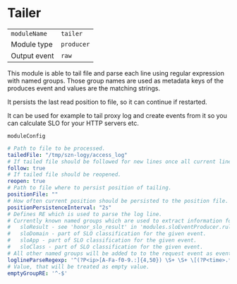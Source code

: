 # Tailer

|                |             |
|----------------|-------------|
| `moduleName`   | `tailer`    |
| Module type    | `producer`  |
| Output event   | `raw`       |

This module is able to tail file and parse each line using regular expression with named groups.
Those group names are used as metadata keys of the produces event and values are the matching strings. 

It persists the last read position to file, so it can continue if restarted.

It can be used for example to tail proxy log and create events from it
so you can calculate SLO for your HTTP servers etc.

`moduleConfig`
```yaml
# Path to file to be processed.
tailedFile: "/tmp/szn-logy/access_log"
# If tailed file should be followed for new lines once all current lines are processed.
follow: true
# If tailed file should be reopened.
reopen: true
# Path to file where to persist position of tailing.
positionFile: ""
# How often current position should be persisted to the position file.
positionPersistenceInterval: "2s"
# Defines RE which is used to parse the log line.
# Currently known named groups which are used to extract information for generated Events are:
#   sloResult - see 'honor_slo_result' in 'modules.sloEventProducer.rulesFiles'
#   sloDomain - part of SLO classification for the given event.
#   sloApp - part of SLO classification for the given event.
#   sloClass - part of SLO classification for the given event.
# All other named groups will be added to to the request event as event.Metadata.
loglineParseRegexp: '^(?P<ip>[A-Fa-f0-9.:]{4,50}) \S+ \S+ \[(?P<time>.*?)\] "(?P<request>.*?)" (?P<statusCode>\d+) \d+ "(?P<referer>.*?)" uag="(?P<userAgent>[^"]+)" "[^"]+" ua="[^"]+" rt="(?P<requestDuration>\d+(\.\d+)??)".+ignore-slo="(?P<ignoreSloHeader>[^"]*)" slo-domain="(?P<sloDomain>[^"]*)" slo-app="(?P<sloApp>[^"]*)" slo-class="(?P<sloClass>[^"]*)" slo-endpoint="(?P<sloEndpoint>[^"]*)" slo-result="(?P<sloResult>[^"]*)"'    # emptyGroupRE defines RE used to decide whether some of the RE match groups specified in loglineParseRegexp is empty and this its assigned variable should be kept unitialized
# Value, that will be treated as empty value.
emptyGroupRE: '^-$'
```

